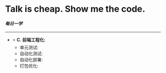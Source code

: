 # Talk is cheap. Show me the code.
#### *每日一学*

--------------------------------------
+ ⭐ **C. 前端工程化:**  
    + 单元测试:  
    + 自动化测试: 
    + 自动化部署: 
    + 打包优化: 
